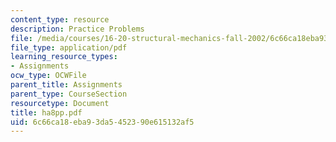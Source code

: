 ```yaml
---
content_type: resource
description: Practice Problems
file: /media/courses/16-20-structural-mechanics-fall-2002/6c66ca18eba93da5452390e615132af5_ha8pp.pdf
file_type: application/pdf
learning_resource_types:
- Assignments
ocw_type: OCWFile
parent_title: Assignments
parent_type: CourseSection
resourcetype: Document
title: ha8pp.pdf
uid: 6c66ca18-eba9-3da5-4523-90e615132af5
---
```

